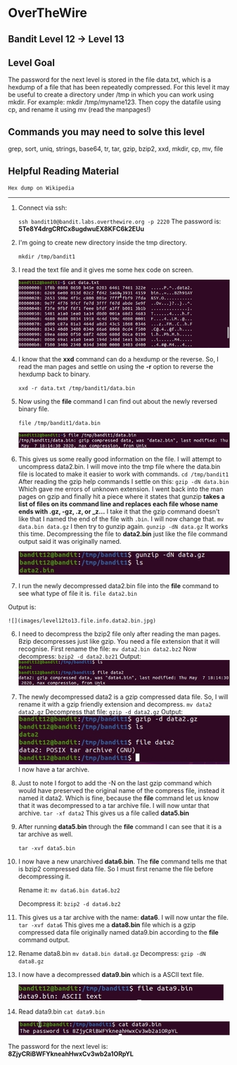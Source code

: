 # OverTheWire
## Bandit Level 12 → Level 13
## Level Goal

The password for the next level is stored in the file data.txt, which is a hexdump of a file that has been repeatedly compressed. For this level it may be useful to create a directory under /tmp in which you can work using mkdir. For example: mkdir /tmp/myname123. Then copy the datafile using cp, and rename it using mv (read the manpages!)


## Commands you may need to solve this level

grep, sort, uniq, strings, base64, tr, tar, gzip, bzip2, xxd, mkdir, cp, mv, file

## Helpful Reading Material

    Hex dump on Wikipedia

-------------------------------------------------------------------------------------------------------------------------------------------------------------------------------

1. Connect via ssh:

    `ssh bandit10@bandit.labs.overthewire.org -p 2220`
    The password is: **5Te8Y4drgCRfCx8ugdwuEX8KFC6k2EUu**

2. I'm going to create new directory inside the tmp directory. 

    `mkdir /tmp/bandit1`

3. I read the text file and it gives me some hex code on screen. 

    ![](images/level12to13.read.data.txt.hexfile.jpg)

4. I know that the **xxd** command can do a hexdump or the reverse. So, I read the man pages and settle on using the **-r** option to reverse the hexdump back to binary. 

    `xxd -r data.txt /tmp/bandit1/data.bin`

5. Now using the **file** command I can find out about the newly reversed binary file. 

    `file /tmp/bandit1/data.bin`

    ![](images/level12to13.file.data.bin.after.xxd.reverse.jpg)

4. This gives us some really good information on the file. I will attempt to uncompress data2.bin. 
    I will move into the tmp file where the data.bin file is located to make it easier to work with commands. 
    `cd /tmp/bandit1`
    After reading the gzip help commands I settle on this: 
    `gzip -dN data.bin`
    Which gave me errors of unknown extension. I went back into the man pages on gzip and finally hit a piece where it states that gunzip **takes a list of files on its command line and replaces each file whose name ends with .gz, -gz, .z, or _z...** I take it that the gzip command doesn't like that I named the end of the file with `.bin`. I will now change that. 
    `mv data.bin data.gz`
    I then try to gunzip again. 
    `gunzip -dN data.gz`
    It works this time. Decompressing the file to **data2.bin** just like the file command output said it was originally named. 

    ![](images/level12to13.decompress.data.bin.jpg)

5. I run the newly decompressed data2.bin file into the **file** command to see what type of file it is. 
    `file data2.bin`

Output is:

    ![](images/level12to13.file.info.data2.bin.jpg)

6. I need to decompress the bzip2 file only after reading the man pages. Bzip decompresses just like gzip. You need a file extension that it will recognise. 
    First rename the file:
    `mv data2.bin data2.bz2`
    Now decompress: 
    `bzip2 -d data2.bz21`
    Output: 
    ![](images/level12to13.data2.decompress.jpg)

7. The newly decompressed data2 is a gzip compressed data file. So, I will rename it with a gzip friendly extension and decompress. 
    `mv data2 data2.gz`
    Decompress that file:
    `gzip -d data2.gz`
    Output: 
    ![](bandit/images/level12to13.data4.decompressed.to.tar.jpg)
    I now have a tar archive. 
8. Just to note I forgot to add the -N on the last gzip command which would have preserved the original name of the compress file, instead it named it data2. Which is fine, because the **file** command let us know that it was decompressed to a tar archive file. 
I will now untar that archive. 
    `tar -xf data2`
This gives us a file called **data5.bin**

9. After running **data5.bin** through the **file** command I can see that it is a tar archive as well.

    `tar -xvf data5.bin`

10. I now have a new unarchived **data6.bin**. The **file** command tells me that is bzip2 compressed data file. So I must first rename the file before decompressing it. 

    Rename it: 
    `mv data6.bin data6.bz2`

    Decompress it: 
    `bzip2 -d data6.bz2`
    
11. This gives us a tar archive with the name: **data6**. I will now untar the file. 
    `tar -xvf data6`
This gives me a **data8.bin** file which is a gzip compressed data file originally named data9.bin according to the **file** command output. 

12. Rename data8.bin
    `mv data8.bin data8.gz`
Decompress:
    `gzip -dN data8.gz`
13. I now have a decompressed **data9.bin** which is a ASCII text file. 

    ![](images/level12to13.file.data9.bin.jpg)

14. Read data9.bin
    `cat data9.bin`

    ![](images/level12to13.pass.jpg?raw=true)

The password for the next level is: **8ZjyCRiBWFYkneahHwxCv3wb2a1ORpYL**









